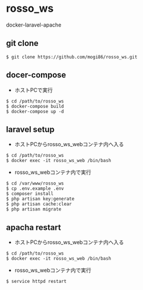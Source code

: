 # rosso_ws
docker-laravel-apache

## git clone

```
$ git clone https://github.com/mogi86/rosso_ws.git
```

## docer-compose

- ホストPCで実行

```
$ cd /path/to/rosso_ws
$ docker-compose build
$ docker-compose up -d
```

## laravel setup


- ホストPCからrosso_ws_webコンテナ内へ入る

```
$ cd /path/to/rosso_ws
$ docker exec -it rosso_ws_web /bin/bash
```

- rosso_ws_webコンテナ内で実行

```
$ cd /var/www/rosso_ws
$ cp .env.example .env
$ composer install
$ php artisan key:generate
$ php artisan cache:clear
$ php artisan migrate
```

## apacha restart

- ホストPCからrosso_ws_webコンテナ内へ入る

```
$ cd /path/to/rosso_ws
$ docker exec -it rosso_ws_web /bin/bash
```

- rosso_ws_webコンテナ内で実行

```
$ service httpd restart
```
